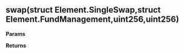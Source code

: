 # 



## swap(struct Element.SingleSwap,struct Element.FundManagement,uint256,uint256)




**Params**

**Returns**



